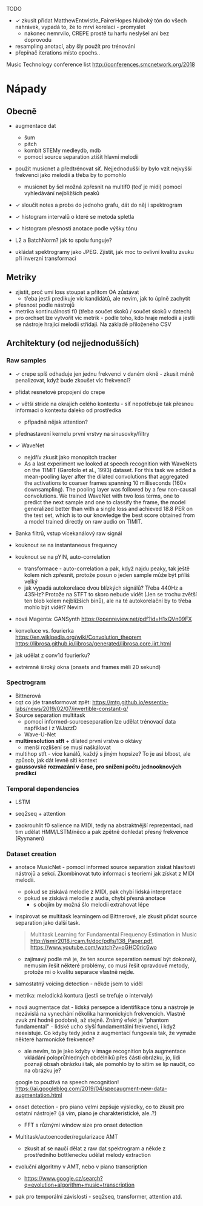 TODO
- ✓ zkusit přidat MatthewEntwistle_FairerHopes hluboký tón do všech nahrávek, vypadá to, že to mrví korelaci - promyslet
    - nakonec nemrvilo, CREPE prostě tu harfu neslyšel ani bez doprovodu
- resampling anotací, aby šly použít pro trénování
- přepínač iterations místo epochs..

Music Technology conference list
http://conferences.smcnetwork.org/2018

# Nápady
## Obecně
- augmentace dat
    - šum
    - pitch
    - kombit STEMy medleydb, mdb
    - pomocí source separation ztišit hlavní melodii

- použít musicnet a předtrénovat síť. Nejjednodušší by bylo vzít nejvyšší frekvenci jako melodii a třeba by to pomohlo
    - musicnet by šel možná zpřesnit na multif0 (teď je midi) pomocí vyhledávání nejbližších peaků
- ✓ sloučit notes a probs do jednoho grafu, dát do něj i spektrogram
- ✓ histogram intervalů o které se metoda spletla
- ✓ histogram přesnosti anotace podle výšky tónu
- L2 a BatchNorm? jak to spolu funguje?
- ukládat spektrogramy jako JPEG. Zjistit, jak moc to ovlivní kvalitu zvuku při inverzní transformaci

## Metriky
- zjistit, proč umí loss stoupat a přitom OA zůstávat
    - třeba jestli predikuje víc kandidátů, ale nevim, jak to úplně zachytit
- přesnost podle nástrojů
- metrika kontinuálnosti f0 (třeba součet skoků / součet skoků v datech)
- pro orchset lze vytvořit víc metrik - podle toho, kdo hraje melodii a jestli se nástroje hrající melodii střídají. Na základě přiloženého CSV


## Architektury (od nejjednodušších)
### Raw samples
- ✓ crepe spíš odhaduje jen jednu frekvenci v daném okně - zkusit méně penalizovat, když bude zkoušet víc frekvencí?
- přidat resnetové propojení do crepe
- ✓ větší stride na okrajích celého kontextu - síť nepotřebuje tak přesnou informaci o kontextu daleko od prostředka
    - případně nějak attention?
- přednastavení kernelu první vrstvy na sinusovky/filtry
- ✓ WaveNet   
    - nejdřív zkusit jako monopitch tracker
    - As a last experiment we looked at speech recognition with WaveNets on the TIMIT (Garofolo et al., 1993) dataset. For this task we added a mean-pooling layer after the dilated convolutions that aggregated the activations to coarser frames spanning 10 milliseconds (160× downsampling). The pooling layer was followed by a few non-causal convolutions. We trained WaveNet with two loss terms, one to predict the next sample and one to classify the frame, the model generalized better than with a single loss and achieved 18.8 PER on the test set, which is to our knowledge the best score obtained from a model trained directly on raw audio on TIMIT.
- Banka filtrů, vstup vícekanálový raw signál
- kouknout se na instantaneous frequency
- kouknout se na pYIN, auto-correlation
    - transformace - auto-correlation a pak, když najdu peaky, tak ještě kolem nich zpřesnit, protože posun o jeden sample může být příliš velký
    - jak vypadá autokorelace dvou blízkých signálů? Třeba 440Hz a 435Hz? Protože na STFT to skoro nebude vidět (Jen se trochu zvětší ten blob kolem nejbližších binů), ale na té autokorelační by to třeba mohlo být vidět? Nevim

- nová Magenta: GANSynth https://openreview.net/pdf?id=H1xQVn09FX

- konvoluce vs. fourierka https://en.wikipedia.org/wiki/Convolution_theorem
https://librosa.github.io/librosa/generated/librosa.core.iirt.html

- jak udělat z conv1d fourierku?

- extrémně široký okna (onsets and frames měli 20 sekund)

### Spectrogram
- Bittnerová
- cqt co jde transformovat zpět: https://mtg.github.io/essentia-labs/news/2019/02/07/invertible-constant-q/
- Source separation multitask
    - pomocí informed-sourceseparation lze udělat trénovací data například i z WJazzD
    - Wave-U-Net
- **multiresolution stft** + dilated první vrstva o oktávy
    - menší rozlišení se musí naškálovat
- multihop stft - více kanálů, každý s jiným hopsize? To je asi blbost, ale způsob, jak dát levně síti kontext
- **gaussovské rozmazání v čase, pro snížení počtu jednooknových predikcí**

### Temporal dependencies
- LSTM
- seq2seq + attention

- zaokrouhlit f0 salience na MIDI, tedy na abstraktnější reprezentaci, nad tim udělat HMM/LSTM/něco a pak zpětně dohledat přesný frekvence (Ryynanen)

### Dataset creation
- anotace MusicNet - pomocí informed source separation získat hlasitosti nástrojů a sekcí. Zkombinovat tuto informaci s teoriemi jak získat z MIDI melodii. 
    - pokud se získává melodie z MIDI, pak chybí lidská interpretace
    - pokud se získává melodie z audia, chybí přesná anotace
        - s obojím by možná šlo melodii extrahovat lépe


- inspirovat se multitask learningem od Bittnerové, ale zkusit přidat source separation jako další task.
    > Multitask Learning for Fundamental Frequency Estimation in Music
    > http://ismir2018.ircam.fr/doc/pdfs/138_Paper.pdf, https://www.youtube.com/watch?v=oGHC0ric6wo
    - zajímavý podle mě je, že ten source separation nemusí být dokonalý, nemusím řešit některé problémy, co musí řešit opravdové metody, protože mi o kvalitu separace vlastně nejde.

- samostatný voicing detection - někde jsem to viděl

- metrika: melodická kontura (jestli se trefuje o intervaly)

- nová augmentace dat - lidská persepce a identifikace tónu a nástroje je nezávislá na vynechání několika harmonických frekvencích. Vlastně zvuk zní hodně podobně, až stejně. Známý efekt je "phantom fundamental" - lidské ucho slyší fundamentální frekvenci, i když neexistuje. Co kdyby tedy jedna z augmentací fungovala tak, že vymaže některé harmonické frekvence?
    - ale nevím, to je jako kdyby v image recognition byla augmentace vkládání poloprůhledných obdélníků přes části obrázku, jo, lidi poznají obsah obrázku i tak, ale pomohlo by to sítím se líp naučit, co na obrázku je?
    
    google to používá na speech recognition! https://ai.googleblog.com/2019/04/specaugment-new-data-augmentation.html

- onset detection - pro piano velmi zepšuje výsledky, co to zkusit pro ostatní nástroje? (já vím, piano je charakteristické, ale..?)
    - FFT s různými window size pro onset detection

- Multitask/autoencoder/regularizace AMT
    - zkusit ať se naučí dělat z raw dat spektrogram a někde z prostředního bottlenecku udělat melody extraction

- evoluční algoritmy v AMT, nebo v piano transcription
	- https://www.google.cz/search?q=evolution+algorithm+music+transcription

- pak pro temporální závislosti - seq2seq, transformer, attention atd.